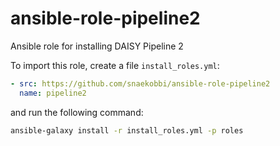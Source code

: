 # ansible-role-pipeline2

Ansible role for installing DAISY Pipeline 2

To import this role, create a file `install_roles.yml`:

```yml
- src: https://github.com/snaekobbi/ansible-role-pipeline2
  name: pipeline2
```

and run the following command:

```sh
ansible-galaxy install -r install_roles.yml -p roles
```

